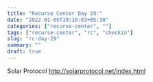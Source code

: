 ```yaml
---
title: "Recurse Center Day 29:"
date: "2022-01-05T19:10:03+05:30"
categories: ["recurse-center", ""]
tags: ["recurse-center", "rc", "checkin"]
slug: "rc-day-29"
summary: ""
draft: true
---
```


Solar Protocol http://solarprotocol.net/index.html